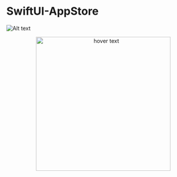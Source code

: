 # SwiftUI-AppStore

![Alt text](Screenshots/Grid.jpg?raw=true "Title")

<p align="center">
  <img src="Screenshots/Grid.jpg" width="350" title="hover text">
</p>
